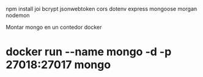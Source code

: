 npm install joi bcrypt jsonwebtoken cors dotenv express mongoose morgan nodemon

Montar mongo en un contedor docker
# docker run --name mongo -d -p 27018:27017 mongo